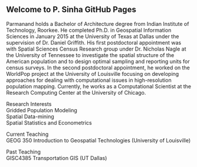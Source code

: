 ## Welcome to P. Sinha GitHub Pages

Parmanand holds a Bachelor of Architecture degree from Indian Institute of Technology, Roorkee. He completed Ph.D. in Geospatial Information Sciences in January 2015 at the University of Texas at Dallas under the supervision of Dr. Daniel Griffith. His first postdoctoral appointment was with Spatial Sciences Census Research group under Dr. Nicholas Nagle at the University of Tennessee to investigate the spatial structure of the American population and to design optimal sampling and reporting units for census surveys. In the second postdoctoral appointment, he worked on the WorldPop project at the University of Louisville focusing on developing approaches for dealing with computational issues in high-resolution population mapping. Currently, he works as a Computational Scientist at the Research Computing Center at the University of Chicago.

Research Interests 
<br />Gridded Population Modeling 
<br />Spatial Data-mining 
<br />Spatial Statistics and Econometrics

Current Teaching 
<br /> GEOG 350 Introduction to Geospatial Technologies (University of Louisville)

Past Teaching 
<br /> GISC4385 Transportation GIS (UT Dallas)
